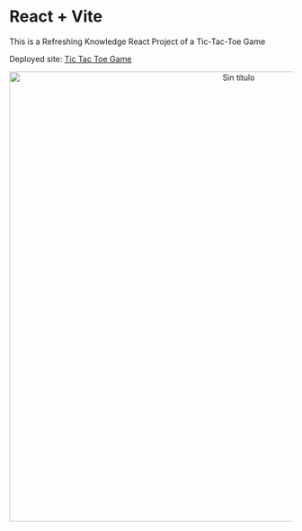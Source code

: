 # React + Vite

This is a Refreshing Knowledge React Project of a Tic-Tac-Toe Game

Deployed site: <a href="https://tic-tac-toe-game-pt2x1k3me-roxzkil.vercel.app/" target="_blank">Tic Tac Toe Game</a>

<p align="center">
  <img height="800" src="https://i.ibb.co/yNm45P0/Sin-t-tulo.jpg" alt="Sin título">
</p>
